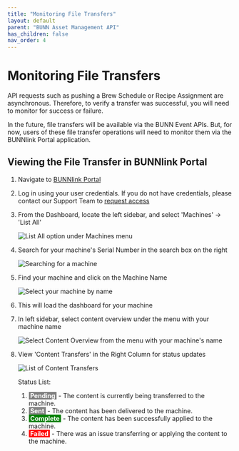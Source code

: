 ```yaml
---
title: "Monitoring File Transfers"
layout: default
parent: "BUNN Asset Management API"
has_children: false
nav_order: 4
---
```


# Monitoring File Transfers

API requests such as pushing a Brew Schedule or Recipe Assignment are asynchronous. Therefore, to verify a transfer was successful, you will need to monitor for success or failure.

In the future, file transfers will be available via the BUNN Event APIs. But, for now, users of these file transfer operations will need to monitor them via the BUNNlink Portal application.

## Viewing the File Transfer in BUNNlink Portal

1. Navigate to [BUNNlink Portal](https://bunnlink.bunn.com/)
2. Log in using your user credentials. If you do not have credentials, please contact our Support Team to [request access](/registration)
3. From the Dashboard, locate the left sidebar, and select 'Machines' -> 'List All'

    ![List All option under Machines menu](/assets/images/content/bam-api/bunnlink-machines-list-all.png)

4. Search for your machine's Serial Number in the search box on the right

    ![Searching for a machine](/assets/images/content/bam-api/bunnlink-search-machines.png)

5. Find your machine and click on the Machine Name

    ![Select your machine by name](/assets/images/content/bam-api/bunnlink-select-machine.png)

6. This will load the dashboard for your machine
7. In left sidebar, select content overview under the menu with your machine name


    ![Select Content Overview from the menu with your machine's name](/assets/images/content/bam-api/bunnlink-select-content-overview.png)

8. View 'Content Transfers' in the Right Column for status updates

    ![List of Content Transfers](/assets/images/content/bam-api/bunnlink-content-transfers.png)

    Status List:

    1. **<mark style="background-color: grey; color: white">&nbsp;Pending&nbsp;</mark>** - The content is currently being transferred to the machine.
    2. **<mark style="background-color: grey; color: white">&nbsp;Sent&nbsp;</mark>** - The content has been delivered to the machine.
    3. **<mark style="background-color: green; color: white">&nbsp;Complete&nbsp;</mark>** - The content has been successfully applied to the machine.
    4. **<mark style="background-color: red; color: white">&nbsp;Failed&nbsp;</mark>** - There was an issue transferring or applying the content to the machine.